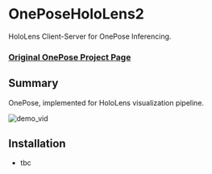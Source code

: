 # OnePoseHoloLens2
HoloLens Client-Server for OnePose Inferencing.

### [Original OnePose Project Page](https://zju3dv.github.io/onepose/)

## Summary
OnePose, implemented for HoloLens visualization pipeline.


![demo_vid](assets/realtimebysia.gif)

## Installation
- tbc
